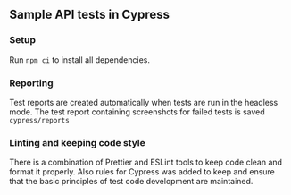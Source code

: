 ## Sample API tests in Cypress

### Setup

Run `npm ci` to install all dependencies.

### Reporting

Test reports are created automatically when tests are run in the headless mode. The test report containing screenshots
for failed tests is saved `cypress/reports`

### Linting and keeping code style

There is a combination of Prettier and ESLint tools to keep code clean and format it properly. Also rules for Cypress
was added to keep and ensure that the basic principles of test code development are maintained.
